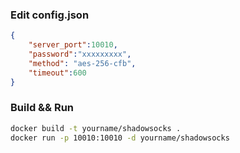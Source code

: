### Edit config.json

```json
{
    "server_port":10010,
    "password":"xxxxxxxxx",
    "method": "aes-256-cfb",
    "timeout":600
}
```

### Build && Run

```bash
docker build -t yourname/shadowsocks .
docker run -p 10010:10010 -d yourname/shadowsocks
```
